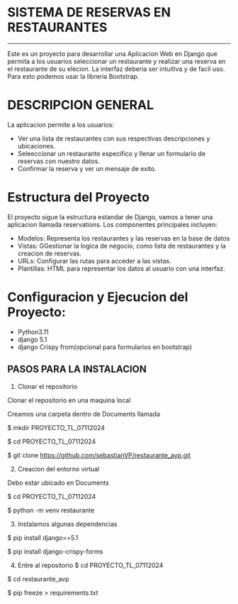 # SISTEMA DE RESERVAS EN RESTAURANTES
---
Este es un proyecto para desarrollar una Aplicacion Web en Django que permita a los usuarios
seleccionar un restaurante y realizar una reserva en el restaurante de su elecion.
La interfaz deberia ser intuitiva y de facil uso. Para esto podemos usar la libreria Bootstrap.

# DESCRIPCION GENERAL
La aplicacion permite a los usuarios:
*  Ver una lista de restaurantes con sus respectivas descripciones y ubicaciones.
*  Seleeccionar un restaurante especifico y llenar un formulario de reservas con nuestro datos.
* Confirmar la reserva y ver un mensaje de exito.

# Estructura del Proyecto

El proyecto sigue la estructura estandar de Django, vamos a tener una aplicacion llamada reservations. 
Los componentes principales incluyen:
* Modelos: Representa los restaurantes y las reservas en la base de datos
* Vistas: GGestionar la logica de negocio, como lista de restaurantes y la creacion de reservas.
* URLs: Configurar las rutas para acceder a las vistas.
* Plantillas: HTML para representar los datos al usuario con una interfaz.


# Configuracion y Ejecucion del Proyecto:
* Python3.11
* django 5.1
* django Crispy from(opcional para formularios en bootstrap)


## PASOS PARA LA INSTALACION
1. Clonar el repositorio

Clonar el repositorio en una maquina local

Creamos una carpeta dentro de Documents llamada 

$ mkdir PROYECTO_TL_07112024

$ cd PROYECTO_TL_07112024

$  git clone https://github.com/sebastianVP/restaurante_avp.git

2. Creacion del entorno virtual

Debo estar ubicado en Documents

$ cd PROYECTO_TL_07112024

$ python -m venv restaurante

3. Instalamos algunas dependencias

$ pip install django==5.1

$ pip install django-crispy-forms

4.  Entre al repositorio
$ cd PROYECTO_TL_07112024

$ cd restaurante_avp

$ pip freeze > requirements.txt

